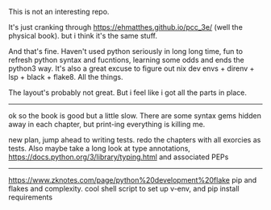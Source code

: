 This is not an interesting repo.

It's just cranking through https://ehmatthes.github.io/pcc_3e/ (well the physical book). but i think it's the same stuff.

And that's fine. Haven't used python seriously in long long time, fun to  refresh python syntax and fucntions, learning some odds and ends the python3 way. It's also a great excuse to figure out nix dev envs + direnv + lsp + black + flake8. All the things. 

The layout's probably not great. But i feel like i got all the parts in place.

-----------
ok so the book is good but a little slow.
There are some syntax gems hidden away in each chapter, but print-ing everything is killing me.

new plan, jump ahead to writing tests. redo the chapters with all exorcies as tests. Also maybe take a long look at type annotations, https://docs.python.org/3/library/typing.html and associated PEPs

------------
https://www.zknotes.com/page/python%20development%20flake
pip and flakes and complexity.
cool shell script to set up v-env, and pip install requirements
